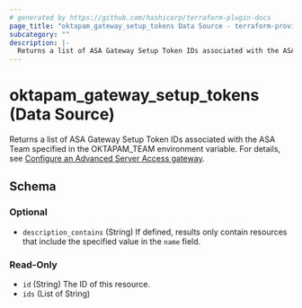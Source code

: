 ```yaml
---
# generated by https://github.com/hashicorp/terraform-plugin-docs
page_title: "oktapam_gateway_setup_tokens Data Source - terraform-provider-oktapam"
subcategory: ""
description: |-
  Returns a list of ASA Gateway Setup Token IDs associated with the ASA Team specified in the OKTAPAM_TEAM environment variable. For details, see Configure an Advanced Server Access gateway https://help.okta.com/asa/en-us/Content/Topics/Adv_Server_Access/docs/gateway-configure.htm.
---
```


# oktapam_gateway_setup_tokens (Data Source)

Returns a list of ASA Gateway Setup Token IDs associated with the ASA Team specified in the OKTAPAM_TEAM environment variable. For details, see [Configure an Advanced Server Access gateway](https://help.okta.com/asa/en-us/Content/Topics/Adv_Server_Access/docs/gateway-configure.htm).



<!-- schema generated by tfplugindocs -->
## Schema

### Optional

- `description_contains` (String) If defined, results only contain resources that include the specified value in the `name` field.

### Read-Only

- `id` (String) The ID of this resource.
- `ids` (List of String)
